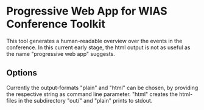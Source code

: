 # Progressive Web App for WIAS Conference Toolkit #

This tool generates a human-readable overview over the events in the conference.
In this current early stage, the html output is not as useful as the name "progressive web app" suggests.

## Options

Currently the output-formats "plain" and "html" can be chosen, by providing the respective string as command line parameter.
"html" creates the html-files in the subdirectory "out/" and "plain" prints to stdout.
